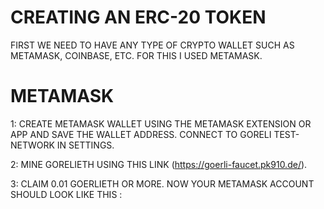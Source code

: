 # CREATING AN ERC-20 TOKEN

FIRST WE NEED TO HAVE ANY TYPE OF CRYPTO WALLET SUCH AS METAMASK, COINBASE, ETC. FOR THIS I USED METAMASK.

# METAMASK

1: CREATE METAMASK WALLET USING THE METAMASK EXTENSION OR APP AND SAVE THE WALLET ADDRESS.
CONNECT TO GORELI TEST-NETWORK IN SETTINGS.

2: MINE GORELIETH USING THIS LINK (https://goerli-faucet.pk910.de/).

3: CLAIM 0.01 GOERLIETH OR MORE. NOW YOUR METAMASK ACCOUNT SHOULD LOOK LIKE THIS :
